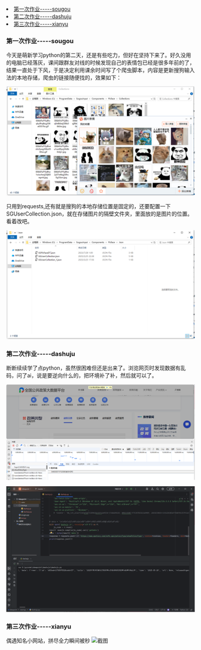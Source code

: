 <div align="left">
  <li><a href="#第一次作业-----sougou">第一次作业-----sougou</a></li>
  <li><a href="#第二次作业-----dashuju">第二次作业-----dashuju</a></li>
  <li><a href="#第三次作业-----xianyu">第三次作业-----xianyu</a></li>
</div>

### 第一次作业-----sougou
今天是萌新学习python的第二天，还是有些吃力，但好在坚持下来了。好久没用的电脑已经落灰，课间跟群友对线的时候发现自己的表情包已经是很多年前的了，结果一直处于下风，于是决定利用课余时间写了个爬虫脚本，内容是更新搜狗输入法的本地存储，爬虫的链接随便找的，效果如下：


![截图](./sougou/1.png)


只用到requests,还有就是搜狗的本地存储位置是固定的，还要配置一下SGUserCollection.json，就在存储图片的隔壁文件夹，里面放的是图片的位置。看着改吧。


![截图](./sougou/2.png)



### 第二次作业-----dashuju
断断续续学了点python，虽然很困难但还是出来了。浏览网页时发现数据有乱码，问了ai，说是要逆向什么的，把环境补了补，然后就可以了。

![截图](./dashuju/1.png)



![截图](./dashuju/2.png)

### 第三次作业-----xianyu
偶遇知名小网站，拼尽全力瞬间被秒
![截图](./dashuju/1.jpg)
